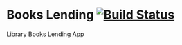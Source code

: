 # Books Lending [![Build Status](https://travis-ci.org/marciomarinho/lending.svg)](https://travis-ci.org/marciomarinho/lending)

Library Books Lending App